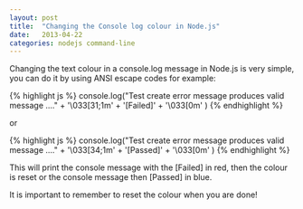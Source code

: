 ```yaml
---
layout: post
title:  "Changing the Console log colour in Node.js"
date:   2013-04-22
categories: nodejs command-line
---
```

Changing the text colour in a console.log message in Node.js is very simple, you can do it by using ANSI escape codes for example:

{% highlight js %}
console.log("Test create error message produces valid message ...." + '\033[31;1m' + '[Failed]' + '\033[0m' )
{% endhighlight %}

or

{% highlight js %}
console.log("Test create error message produces valid message ...." + '\033[34;1m' + '[Passed]' + '\033[0m' )
{% endhighlight %}

This will print the console message with the [Failed] in red, then the colour is reset or the console message then [Passed] in blue.

It is important to remember to reset the colour when you are done!